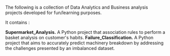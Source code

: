 The following is a collection of Data Analytics and Business analysis projects developed for fun/learning purposes. 

It contains :

**Supermarket_Analysis.** A Python project that association rules to perform a basket analysis on customer's habits. 
**Failure_Classification.** A Python project that aims to accurately predict machinery breakdown by addressing the challenges presented by an imbalanced dataset.   
